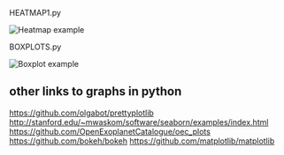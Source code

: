 HEATMAP1.py

![Heatmap example](http://i.stack.imgur.com/7B4Dk.png)


BOXPLOTS.py

![Boxplot example](http://i.stack.imgur.com/RdctR.png)

## other links to graphs in python
https://github.com/olgabot/prettyplotlib
http://stanford.edu/~mwaskom/software/seaborn/examples/index.html
https://github.com/OpenExoplanetCatalogue/oec_plots
https://github.com/bokeh/bokeh
https://github.com/matplotlib/matplotlib

